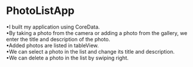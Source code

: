 # PhotoListApp<br>
•I built my application using CoreData.<br>
•By taking a photo from the camera or adding a photo from the gallery, we enter the title and description of the photo.<br>
•Added photos are listed in tableView.<br>
•We can select a photo in the list and change its title and description.<br>
•We can delete a photo in the list by swiping right.

